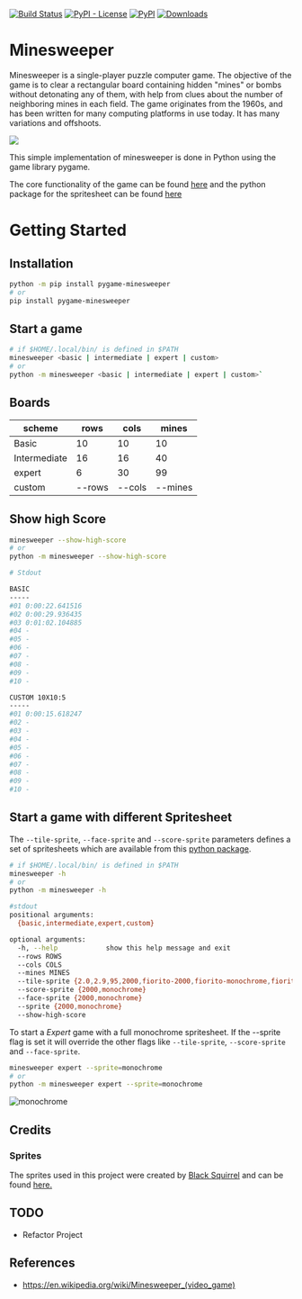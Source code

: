 [![Build Status](https://dev.azure.com/andreasisnes/Elitekollektivet/_apis/build/status/Elitekollektivet.Minesweeper/Elitekollektivet.Minesweeper?branchName=master)](https://dev.azure.com/andreasisnes/Elitekollektivet/_build/latest?definitionId=11&branchName=master)
[![PyPI - License](https://img.shields.io/pypi/l/pygame-minesweeper)](https://github.com/andreasisnes/Elitekollektivet.Minesweeper/blob/master/LICENSE)
[![PyPI](https://img.shields.io/pypi/v/pygame-minesweeper)](https://pypi.org/project/pygame-minesweeper/)
[![Downloads](https://pepy.tech/badge/pygame-minesweeper)](https://pepy.tech/project/pygame-minesweeper)

# Minesweeper
Minesweeper is a single-player puzzle computer game. The objective of the game is to clear a rectangular board containing hidden "mines" or bombs without detonating any of them, with help from clues about the number of neighboring mines in each field. The game originates from the 1960s, and has been written for many computing platforms in use today. It has many variations and offshoots.

![](https://raw.githubusercontent.com/andreasisnes/Elitekollektivet.Minesweeper/master/screenshots/game_over.png)

This simple implementation of minesweeper is done in Python using the game library pygame.

The core functionality of the game can be found [here](https://github.com/andreasisnes/Elitekollektivet.Minesweeper.Core) and the python package for the spritesheet can be found [here](https://github.com/andreasisnes/Elitekollektivet.Minesweeper.Sprites)

# Getting Started

## Installation
```bash
python -m pip install pygame-minesweeper
# or
pip install pygame-minesweeper
```

## Start a game
```bash
# if $HOME/.local/bin/ is defined in $PATH
minesweeper <basic | intermediate | expert | custom>
# or
python -m minesweeper <basic | intermediate | expert | custom>`
```

## Boards

| scheme       | rows   | cols   | mines   |
| ------------ | ------ | ------ | ------- |
| Basic        | 10     | 10     | 10      |
| Intermediate | 16     | 16     | 40      |
| expert       | 6      | 30     | 99      |
| custom       | --rows | --cols | --mines |

## Show high Score
```bash
minesweeper --show-high-score
# or
python -m minesweeper --show-high-score
```

```bash
# Stdout

BASIC
-----
#01 0:00:22.641516
#02 0:00:29.936435
#03 0:01:02.104885
#04 -
#05 -
#06 -
#07 -
#08 -
#09 -
#10 -

CUSTOM 10X10:5
-----
#01 0:00:15.618247
#02 -
#03 -
#04 -
#05 -
#06 -
#07 -
#08 -
#09 -
#10 -
```

## Start a game with different Spritesheet
The `--tile-sprite`, `--face-sprite` and `--score-sprite` parameters defines a set of spritesheets which are available from this [python package](https://github.com/andreasisnes/Elitekollektivet.Minesweeper.Sprites).

```bash
# if $HOME/.local/bin/ is defined in $PATH
minesweeper -h
# or
python -m minesweeper -h
```
```bash
#stdout
positional arguments:
  {basic,intermediate,expert,custom}

optional arguments:
  -h, --help            show this help message and exit
  --rows ROWS
  --cols COLS
  --mines MINES
  --tile-sprite {2.0,2.9,95,2000,fiorito-2000,fiorito-monochrome,fiorito-xp,monochrome}
  --score-sprite {2000,monochrome}
  --face-sprite {2000,monochrome}
  --sprite {2000,monochrome}
  --show-high-score
```

To start a *Expert* game with a full monochrome spritesheet. If the --sprite flag is set it will override the other flags like `--tile-sprite`, `--score-sprite` and `--face-sprite`.
```bash
minesweeper expert --sprite=monochrome
# or
python -m minesweeper expert --sprite=monochrome
```
![monochrome](https://raw.githubusercontent.com/andreasisnes/Elitekollektivet.Minesweeper/master/screenshots/game_over_monochrome.png)

## Credits
### Sprites

The sprites used in this project were created by [Black Squirrel](https://www.spriters-resource.com/submitter/Black+Squirrel/) and can be found [here.](https://www.spriters-resource.com/pc_computer/minesweeper/sheet/19849/)

## TODO
* Refactor Project

## References
* https://en.wikipedia.org/wiki/Minesweeper_(video_game)
